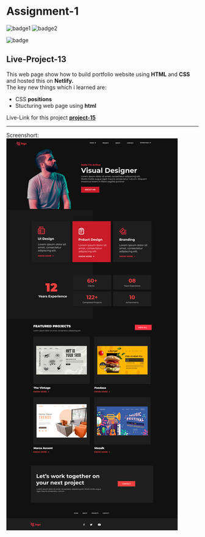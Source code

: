 # Assignment-1

![badge1](https://img.shields.io/badge/Assignment--1-project--15-brightgreen)
![badge2](https://img.shields.io/badge/-HTML-orange)

![badge](https://img.shields.io/badge/-CSS-blue)

## Live-Project-13

This web page show how to build portfolio website using **HTML** and **CSS** and hosted this on **Netlify.** <br/>
The key new things which i learned are:
- CSS **positions**
- Stucturing web page using **html**

Live-Link for this project
**[project-15](https://live-project-15.netlify.app " Netlify")**

___

Screenshort:
![Screenshort](/15.png)
